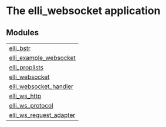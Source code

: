 

# The elli_websocket application #


## Modules ##


<table width="100%" border="0" summary="list of modules">
<tr><td><a href="elli_bstr.md" class="module">elli_bstr</a></td></tr>
<tr><td><a href="elli_example_websocket.md" class="module">elli_example_websocket</a></td></tr>
<tr><td><a href="elli_proplists.md" class="module">elli_proplists</a></td></tr>
<tr><td><a href="elli_websocket.md" class="module">elli_websocket</a></td></tr>
<tr><td><a href="elli_websocket_handler.md" class="module">elli_websocket_handler</a></td></tr>
<tr><td><a href="elli_ws_http.md" class="module">elli_ws_http</a></td></tr>
<tr><td><a href="elli_ws_protocol.md" class="module">elli_ws_protocol</a></td></tr>
<tr><td><a href="elli_ws_request_adapter.md" class="module">elli_ws_request_adapter</a></td></tr></table>

